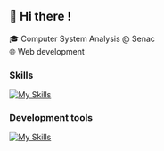 ## 👋 Hi there !

<!--
**williamvnobrega/williamvnobrega** is a ✨ _special_ ✨ repository because its `README.md` (this file) appears on your GitHub profile.

Here are some ideas to get you started:

- 🔭 I’m currently working on ...
- 🌱 I’m currently learning ...
- 👯 I’m looking to collaborate on ...
- 🤔 I’m looking for help with ...
- 💬 Ask me about ...
- 📫 How to reach me: ...
- 😄 Pronouns: ...
- ⚡ Fun fact: ...
-->

🎓 Computer System Analysis @ Senac <br>
🌐 Web development

### Skills
[![My Skills](https://skillicons.dev/icons?i=js,html,css,angular,ts)](https://skillicons.dev)

### Development tools

[![My Skills](https://skillicons.dev/icons?i=vscode,figma,git,ps)](https://skillicons.dev)
